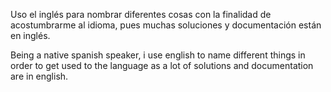 Uso el inglés para nombrar diferentes cosas con la finalidad de acostumbrarme al idioma,
pues muchas soluciones y documentación están en inglés.

Being a native spanish speaker, i use english to name different things in order to get
used to the language as a lot of solutions and documentation are in english.